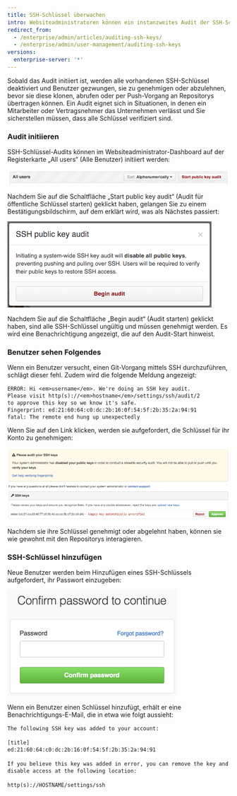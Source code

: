 ```yaml
---
title: SSH-Schlüssel überwachen
intro: Websiteadministratoren können ein instanzweites Audit der SSH-Schlüssel initiieren.
redirect_from:
  - /enterprise/admin/articles/auditing-ssh-keys/
  - /enterprise/admin/user-management/auditing-ssh-keys
versions:
  enterprise-server: '*'
---
```


Sobald das Audit initiiert ist, werden alle vorhandenen SSH-Schlüssel deaktiviert und Benutzer gezwungen, sie zu genehmigen oder abzulehnen, bevor sie diese klonen, abrufen oder per Push-Vorgang an Repositorys übertragen können. Ein Audit eignet sich in Situationen, in denen ein Mitarbeiter oder Vertragsnehmer das Unternehmen verlässt und Sie sicherstellen müssen, dass alle Schlüssel verifiziert sind.

### Audit initiieren

SSH-Schlüssel-Audits können im Websiteadministrator-Dashboard auf der Registerkarte „All users“ (Alle Benutzer) initiiert werden:

![Starting a public key audit (Audit für öffentliche Schlüssel starten)](/assets/images/enterprise/security/Enterprise-Start-Key-Audit.png)

Nachdem Sie auf die Schaltfläche „Start public key audit“ (Audit für öffentliche Schlüssel starten) geklickt haben, gelangen Sie zu einem Bestätigungsbildschirm, auf dem erklärt wird, was als Nächstes passiert:

![Audit bestätigen](/assets/images/enterprise/security/Enterprise-Begin-Audit.png)

Nachdem Sie auf die Schaltfläche „Begin audit“ (Audit starten) geklickt haben, sind alle SSH-Schlüssel ungültig und müssen genehmigt werden. Es wird eine Benachrichtigung angezeigt, die auf den Audit-Start hinweist.

### Benutzer sehen Folgendes

Wenn ein Benutzer versucht, einen Git-Vorgang mittels SSH durchzuführen, schlägt dieser fehl. Zudem wird die folgende Meldung angezeigt:

```shell
ERROR: Hi <em>username</em>. We're doing an SSH key audit.
Please visit http(s)://<em>hostname</em>/settings/ssh/audit/2
to approve this key so we know it's safe.
Fingerprint: ed:21:60:64:c0:dc:2b:16:0f:54:5f:2b:35:2a:94:91
fatal: The remote end hung up unexpectedly
```

Wenn Sie auf den Link klicken, werden sie aufgefordert, die Schlüssel für ihr Konto zu genehmigen:

![Schlüssel überwachen](/assets/images/enterprise/security/Enterprise-Audit-SSH-Keys.jpg)

Nachdem sie ihre Schlüssel genehmigt oder abgelehnt haben, können sie wie gewohnt mit den Repositorys interagieren.

### SSH-Schlüssel hinzufügen

Neue Benutzer werden beim Hinzufügen eines SSH-Schlüssels aufgefordert, ihr Passwort einzugeben:

![Passwortbestätigung](/assets/images/help/settings/sudo_mode_popup.png)

Wenn ein Benutzer einen Schlüssel hinzufügt, erhält er eine Benachrichtigungs-E-Mail, die in etwa wie folgt aussieht:

    The following SSH key was added to your account:
    
    [title]
    ed:21:60:64:c0:dc:2b:16:0f:54:5f:2b:35:2a:94:91
    
    If you believe this key was added in error, you can remove the key and disable access at the following location:
    
    http(s)://HOSTNAME/settings/ssh
